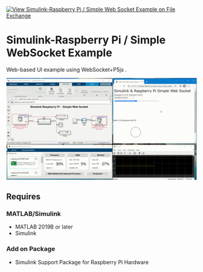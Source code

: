 [![View Simulink-Raspberry Pi / Simple Web Socket Example on File Exchange](https://www.mathworks.com/matlabcentral/images/matlab-file-exchange.svg)](https://jp.mathworks.com/matlabcentral/fileexchange/110245-simulink-raspberry-pi-simple-web-socket-example)
# Simulink-Raspberry Pi / Simple WebSocket Example
Web-based UI example using WebSocket+P5js .  

![SimulinkRaspoWebSocketDemo](img/simulink_raspi_websocket.gif)

## Requires
### MATLAB/Simulink
- MATLAB 2019B or later
- Simulink
### Add on Package
- Simulink Support Package for Raspberry Pi Hardware

